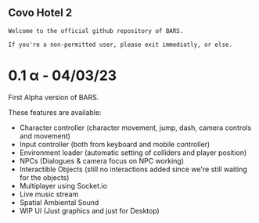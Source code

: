 ## Covo Hotel 2

```Welcome to the official github repository of BARS. ``` 

```If you're a non-permitted user, please exit immediatly, or else. ```

# 0.1 α - 04/03/23

First Alpha version of BARS. 

These features are available: 
- Character controller (character movement, jump, dash, camera controls and movement)
- Input controller (both from keyboard and mobile controller)
- Environment loader (automatic setting of colliders and player position) 
- NPCs (Dialogues & camera focus on NPC working)
- Interactible Objects (still no interactions added since we're still waiting for the objects)
- Multiplayer using Socket.io
- Live music stream
- Spatial Ambiental Sound
- WIP UI (Just graphics and just for Desktop)
